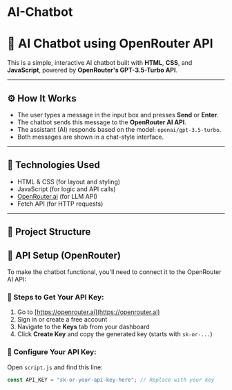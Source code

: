 # AI-Chatbot
# 💬 AI Chatbot using OpenRouter API

This is a simple, interactive AI chatbot built with **HTML**, **CSS**, and **JavaScript**, powered by **OpenRouter's GPT-3.5-Turbo API**.

---

## ⚙️ How It Works

- The user types a message in the input box and presses **Send** or **Enter**.
- The chatbot sends this message to the **OpenRouter AI API**.
- The assistant (AI) responds based on the model: `openai/gpt-3.5-turbo`.
- Both messages are shown in a chat-style interface.

---

## 🚀 Technologies Used

- HTML & CSS (for layout and styling)
- JavaScript (for logic and API calls)
- [OpenRouter.ai](https://openrouter.ai) (for LLM API)
- Fetch API (for HTTP requests)

---

## 📂 Project Structure

## 📡 API Setup (OpenRouter)

To make the chatbot functional, you'll need to connect it to the OpenRouter AI API:

### 🔐 Steps to Get Your API Key:

1. Go to [https://openrouter.ai](https://openrouter.ai)
2. Sign in or create a free account
3. Navigate to the **Keys** tab from your dashboard
4. Click **Create Key** and copy the generated key (starts with `sk-or-...`)

### 🔧 Configure Your API Key:

Open `script.js` and find this line:

```javascript
const API_KEY = "sk-or-your-api-key-here"; // Replace with your key


